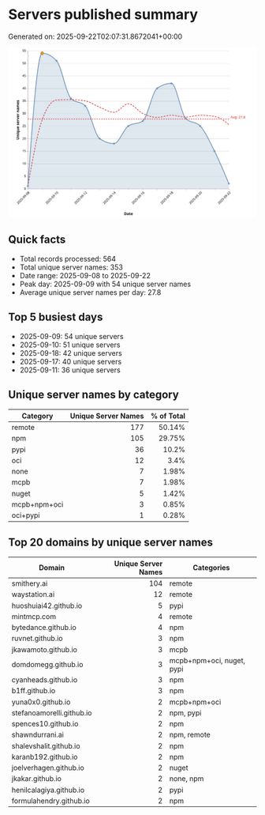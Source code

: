 # Servers published summary

Generated on: 2025-09-22T02:07:31.8672041+00:00

![Unique servers per day](servers-per-day.svg)

## Quick facts
- Total records processed: 564
- Total unique server names: 353
- Date range: 2025-09-08 to 2025-09-22
- Peak day: 2025-09-09 with 54 unique server names
- Average unique server names per day: 27.8

## Top 5 busiest days
- 2025-09-09: 54 unique servers
- 2025-09-10: 51 unique servers
- 2025-09-18: 42 unique servers
- 2025-09-17: 40 unique servers
- 2025-09-11: 36 unique servers

## Unique server names by category

| Category | Unique Server Names | % of Total |
|----------|---------------------:|-----------:|
| remote | 177 | 50.14% |
| npm | 105 | 29.75% |
| pypi | 36 | 10.2% |
| oci | 12 | 3.4% |
| none | 7 | 1.98% |
| mcpb | 7 | 1.98% |
| nuget | 5 | 1.42% |
| mcpb+npm+oci | 3 | 0.85% |
| oci+pypi | 1 | 0.28% |

## Top 20 domains by unique server names

| Domain | Unique Server Names | Categories |
|--------|---------------------:|------------|
| smithery.ai | 104 | remote |
| waystation.ai | 12 | remote |
| huoshuiai42.github.io | 5 | pypi |
| mintmcp.com | 4 | remote |
| bytedance.github.io | 4 | npm |
| ruvnet.github.io | 3 | npm |
| jkawamoto.github.io | 3 | mcpb |
| domdomegg.github.io | 3 | mcpb+npm+oci, nuget, pypi |
| cyanheads.github.io | 3 | npm |
| b1ff.github.io | 3 | npm |
| yuna0x0.github.io | 2 | mcpb+npm+oci |
| stefanoamorelli.github.io | 2 | npm, pypi |
| spences10.github.io | 2 | npm |
| shawndurrani.ai | 2 | npm, remote |
| shalevshalit.github.io | 2 | npm |
| karanb192.github.io | 2 | npm |
| joelverhagen.github.io | 2 | nuget |
| jkakar.github.io | 2 | none, npm |
| henilcalagiya.github.io | 2 | pypi |
| formulahendry.github.io | 2 | npm |
